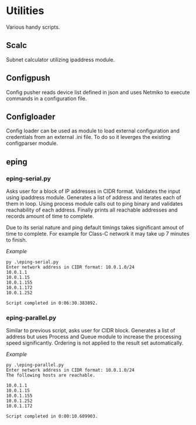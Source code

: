 # Utilities
Various handy scripts.

## Scalc
Subnet calculator utilizing ipaddress module.

## Configpush
Config pusher reads device list defined in json and uses Netmiko to execute commands in a configuration file.

## Configloader
Config loader can be used as module to load external configuration and credentials from an external .ini file. 
To do so it leverges the existing configparser module. 

## eping

### eping-serial.py

Asks user for a block of IP addresses in CIDR format. Validates the input using ipaddress module. Generates a list of address and iterates each of them in loop.
Using process module calls out to ping binary and validates reachability of each address.
Finally prints all reachable addresses and records amount of time to complete.

Due to its serial nature and ping default timings takes significant amout of time
to complete. For example for Class-C network it may take up 7 minutes to finish.

*Example*
```
py .\eping-serial.py
Enter network address in CIDR format: 10.0.1.0/24
10.0.1.1
10.0.1.15
10.0.1.155
10.0.1.172
10.0.1.252

Script completed in 0:06:30.383892.
```

### eping-parallel.py

Similar to previous script, asks user for CIDR block. Generates a list of address but uses Process and Queue module to increase the processing speed significantly. Ordering is not applied to the result set automatically.

*Example*
```
py .\eping-parallel.py 
Enter network address in CIDR format: 10.0.1.0/24
The following hosts are reachable.

10.0.1.1
10.0.1.15
10.0.1.155
10.0.1.252
10.0.1.172

Script completed in 0:00:10.609903.
```